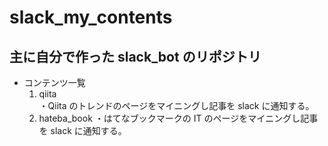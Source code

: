 # slack_my_contents

## 主に自分で作った slack_bot のリポジトリ

- コンテンツ一覧
  1. qiita  
     ・Qiita のトレンドのページをマイニングし記事を slack に通知する。
  2. hateba_book
     ・はてなブックマークの IT のページをマイニングし記事を slack に通知する。
